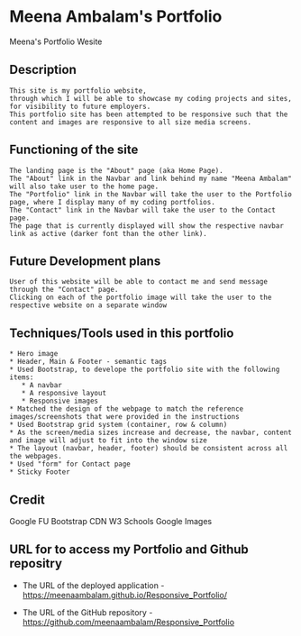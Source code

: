 # Meena Ambalam's Portfolio
Meena's Portfolio Wesite

## Description

```
This site is my portfolio website,
through which I will be able to showcase my coding projects and sites, for visibility to future employers.
This portfolio site has been attempted to be responsive such that the content and images are responsive to all size media screens.

```

## Functioning of the site
```
The landing page is the "About" page (aka Home Page).
The "About" link in the Navbar and link behind my name "Meena Ambalam" will also take user to the home page. 
The "Portfolio" link in the Navbar will take the user to the Portfolio page, where I display many of my coding portfolios.
The "Contact" link in the Navbar will take the user to the Contact page.
The page that is currently displayed will show the respective navbar link as active (darker font than the other link).

```

## Future Development plans
```
User of this website will be able to contact me and send message through the "Contact" page.
Clicking on each of the portfolio image will take the user to the respective website on a separate window
```

## Techniques/Tools used in this portfolio

```
* Hero image
* Header, Main & Footer - semantic tags
* Used Bootstrap, to develope the portfolio site with the following items:
   * A navbar
   * A responsive layout
   * Responsive images
* Matched the design of the webpage to match the reference images/screenshots that were provided in the instructions
* Used Bootstrap grid system (container, row & column)
* As the screen/media sizes increase and decrease, the navbar, content and image will adjust to fit into the window size
* The layout (navbar, header, footer) should be consistent across all the webpages.
* Used "form" for Contact page
* Sticky Footer
```

## Credit
Google FU
Bootstrap CDN
W3 Schools
Google Images

## URL for to access my Portfolio and Github repositry

* The URL of the deployed application -  https://meenaambalam.github.io/Responsive_Portfolio/

* The URL of the GitHub repository - https://github.com/meenaambalam/Responsive_Portfolio
